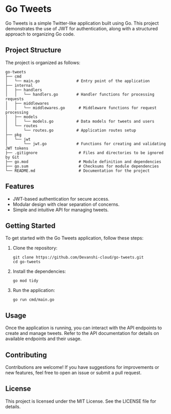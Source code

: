 # Go Tweets

Go Tweets is a simple Twitter-like application built using Go. This project demonstrates the use of JWT for authentication, along with a structured approach to organizing Go code.

## Project Structure

The project is organized as follows:

```
go-tweets
├── cmd
│   └── main.go                # Entry point of the application
├── internal
│   ├── handlers
│   │   └── handlers.go        # Handler functions for processing requests
│   ├── middlewares
│   │   └── middlewares.go      # Middleware functions for request processing
│   ├── models
│   │   └── models.go          # Data models for tweets and users
│   └── routes
│       └── routes.go          # Application routes setup
├── pkg
│   └── jwt
│       └── jwt.go             # Functions for creating and validating JWT tokens
├── .gitignore                  # Files and directories to be ignored by Git
├── go.mod                      # Module definition and dependencies
├── go.sum                      # Checksums for module dependencies
└── README.md                   # Documentation for the project
```

## Features

- JWT-based authentication for secure access.
- Modular design with clear separation of concerns.
- Simple and intuitive API for managing tweets.

## Getting Started

To get started with the Go Tweets application, follow these steps:

1. Clone the repository:
   ```
   git clone https://github.com/Devanshi-cloud/go-tweets.git
   cd go-tweets
   ```

2. Install the dependencies:
   ```
   go mod tidy
   ```

3. Run the application:
   ```
   go run cmd/main.go
   ```

## Usage

Once the application is running, you can interact with the API endpoints to create and manage tweets. Refer to the API documentation for details on available endpoints and their usage.

## Contributing

Contributions are welcome! If you have suggestions for improvements or new features, feel free to open an issue or submit a pull request.

## License

This project is licensed under the MIT License. See the LICENSE file for details.